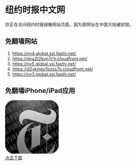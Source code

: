 <h1>纽约时报中文网</h1>
<p>你正在访问纽约时报镜像网站页面，因为原网址在中国大陆被封锁。</p>
<h2>免翻墙网站</h2>
<ol>
<li><a href="https://ny4.global.ssl.fastly.net/" target="1">https://ny4.global.ssl.fastly.net/</a></li>
<li><a href="https://dna2t2kyn7c1r.cloudfront.net/" target="2">https://dna2t2kyn7c1r.cloudfront.net/</a></li>
<li><a href="https://ny5.global.ssl.fastly.net/" target="3">https://ny5.global.ssl.fastly.net/</a></li>
<li><a href="https://d2ykmpy1pzss7q.cloudfront.net/" target="4">https://d2ykmpy1pzss7q.cloudfront.net/</a></li>
<li><a href="https://ny3.global.ssl.fastly.net/" target="5">https://ny3.global.ssl.fastly.net/</a></li>
</ol>
<h2>免翻墙iPhone/iPad应用</h2>
<p>
	<a href="https://itunes.apple.com/cn/app/niu-yue-shi-bao-zhong-wen-wang/id807498298?mt=8">
		<img src="icon175x175.jpeg" />
		<br/>点击下载
	</a>
</p>